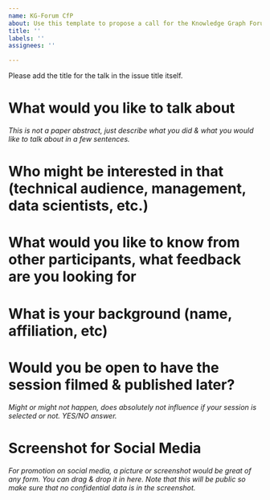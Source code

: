 ```yaml
---
name: KG-Forum CfP
about: Use this template to propose a call for the Knowledge Graph Forum
title: ''
labels: ''
assignees: ''

---
```


Please add the title for the talk in the issue title itself.

# What would you like to talk about
_This is not a paper abstract, just describe what you did & what you would like to talk about in a few sentences._

# Who might be interested in that (technical audience, management, data scientists, etc.)

# What would you like to know from other participants, what feedback are you looking for

# What is your background (name, affiliation, etc)

# Would you be open to have the session filmed & published later?
_Might or might not happen, does absolutely not influence if your session is selected or not. YES/NO answer._

# Screenshot for Social Media

_For promotion on social media, a picture or screenshot would be great of any form. You can drag & drop it in here. Note that this will be public so make sure that no confidential data is in the screenshot._
